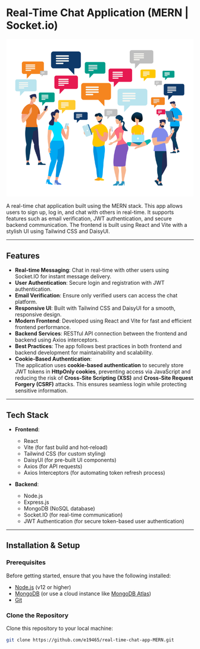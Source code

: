 # Real-Time Chat Application (MERN | Socket.io)

![Chat App Logo](frontend/public/chat_people.png)

A real-time chat application built using the MERN stack. This app allows users to sign up, log in, and chat with others in real-time. It supports features such as email verification, JWT authentication, and secure backend communication. The frontend is built using React and Vite with a stylish UI using Tailwind CSS and DaisyUI.

---

## Features

- **Real-time Messaging**: Chat in real-time with other users using Socket.IO for instant message delivery.
- **User Authentication**: Secure login and registration with JWT authentication.
- **Email Verification**: Ensure only verified users can access the chat platform.
- **Responsive UI**: Built with Tailwind CSS and DaisyUI for a smooth, responsive design.
- **Modern Frontend**: Developed using React and Vite for fast and efficient frontend performance.
- **Backend Services**: RESTful API connection between the frontend and backend using Axios interceptors.
- **Best Practices**: The app follows best practices in both frontend and backend development for maintainability and scalability.
- **Cookie-Based Authentication**:  
  The application uses **cookie-based authentication** to securely store JWT tokens in **HttpOnly cookies**, preventing access via JavaScript and reducing the risk of **Cross-Site Scripting (XSS)** and **Cross-Site Request Forgery (CSRF)** attacks. This ensures seamless login while protecting sensitive information.

---

## Tech Stack

- **Frontend**:

  - React
  - Vite (for fast build and hot-reload)
  - Tailwind CSS (for custom styling)
  - DaisyUI (for pre-built UI components)
  - Axios (for API requests)
  - Axios Interceptors (for automating token refresh process)

- **Backend**:
  - Node.js
  - Express.js
  - MongoDB (NoSQL database)
  - Socket.IO (for real-time communication)
  - JWT Authentication (for secure token-based user authentication)

---

## Installation & Setup

### Prerequisites

Before getting started, ensure that you have the following installed:

- [Node.js](https://nodejs.org/) (v12 or higher)
- [MongoDB](https://www.mongodb.com/try/download/community) (or use a cloud instance like [MongoDB Atlas](https://www.mongodb.com/cloud/atlas))
- [Git](https://git-scm.com/)

### Clone the Repository

Clone this repository to your local machine:

```bash
git clone https://github.com/e19465/real-time-chat-app-MERN.git
```
